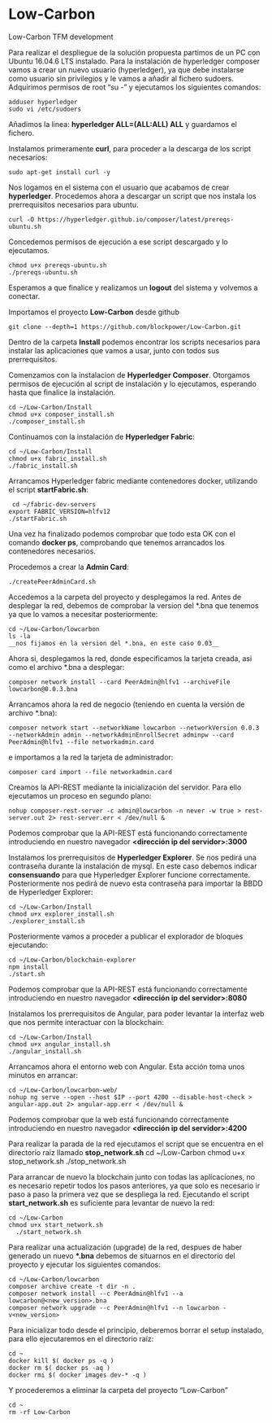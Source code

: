 # Low-Carbon #
Low-Carbon TFM development

Para realizar el despliegue de la solución propuesta partimos de un PC con Ubuntu 16.04.6 LTS instalado.
Para la instalación de hyperledger composer vamos a crear un nuevo usuario (hyperledger), ya que debe instalarse como usuario sin privilegios y le vamos a añadir al fichero sudoers. Adquirimos permisos de root “su -” y ejecutamos los siguientes comandos:

    adduser hyperledger
    sudo vi /etc/sudoers

Añadimos la linea: **hyperledger   ALL=(ALL:ALL) ALL** y guardamos el fichero.

Instalamos primeramente **curl**, para proceder a la descarga de los script necesarios:

    sudo apt-get install curl -y
  
Nos logamos en el sistema con el usuario que acabamos de crear __hyperledger__. Procedemos ahora a descargar un script que nos instala los prerrequisitos necesarios para ubuntu.

    curl -O https://hyperledger.github.io/composer/latest/prereqs-ubuntu.sh 

Concedemos permisos de ejecución a ese script descargado y lo ejecutamos.

    chmod u+x prereqs-ubuntu.sh 
    ./prereqs-ubuntu.sh 

Esperamos a que finalice y realizamos un __logout__ del sistema y volvemos a conectar.

Importamos el proyecto **Low-Carbon** desde github

    git clone --depth=1 https://github.com/blockpower/Low-Carbon.git

Dentro de la carpeta __Install__ podemos encontrar los scripts necesarios para instalar las aplicaciones que vamos a usar, junto con todos sus prerrequisitos. 



Comenzamos con la instalacion de **Hyperledger Composer**. Otorgamos permisos de ejecución al script de instalación  y lo ejecutamos, esperando hasta que finalice la instalación.

    cd ~/Low-Carbon/Install
    chmod u+x composer_install.sh
    ./composer_install.sh

Continuamos con la instalación de **Hyperledger Fabric**:

    cd ~/Low-Carbon/Install
    chmod u+x fabric_install.sh
    ./fabric_install.sh 

Arrancamos Hyperledger fabric mediante contenedores docker, utilizando el script __startFabric.sh__:

     cd ~/fabric-dev-servers 
    export FABRIC_VERSION=hlfv12 
    ./startFabric.sh 
 
Una vez ha finalizado podemos comprobar que todo esta OK con el comando __docker ps__, comprobando que tenemos arrancados los contenedores necesarios.

Procedemos a crear la __Admin Card__:

    ./createPeerAdminCard.sh
 
Accedemos a la carpeta del proyecto y desplegamos la red. Antes de desplegar la red, debemos de comprobar la version del *.bna que tenemos ya que lo vamos a necesitar posteriormente:

    cd ~/Low-Carbon/lowcarbon
    ls -la
    __nos fijamos en la version del *.bna, en este caso 0.03__

Ahora si, desplegamos la red, donde especificamos la tarjeta creada, asi como el archivo *.bna a desplegar:

    composer network install --card PeerAdmin@hlfv1 --archiveFile lowcarbon@0.0.3.bna

Arrancamos ahora la red de negocio (teniendo en cuenta la versión de archivo *.bna):

    composer network start --networkName lowcarbon --networkVersion 0.0.3 --networkAdmin admin --networkAdminEnrollSecret adminpw --card PeerAdmin@hlfv1 --file networkadmin.card

e importamos a la red la tarjeta de administrador:

    composer card import --file networkadmin.card

Creamos la API-REST mediante la inicialización del servidor. Para ello ejecutamos un proceso en segundo plano:

    nohup composer-rest-server -c admin@lowcarbon -n never -w true > rest-server.out 2> rest-server.err < /dev/null &

Podemos comprobar que la API-REST está funcionando correctamente introduciendo en nuestro navegador 
__<dirección ip del servidor>:3000__
 


Instalamos los prerrequisitos de **Hyperledger Explorer**. Se nos pedirá una contraseña durante la instalación de mysql. En este caso debemos indicar __consensuando__ para que Hyperledger Explorer funcione correctamente. Posteriormente nos pedirá de nuevo esta contraseña para importar la BBDD de Hyperledger Explorer:

    cd ~/Low-Carbon/Install
    chmod u+x explorer_install.sh
    ./explorer_install.sh 
 
Posteriormente vamos a proceder a publicar el explorador de bloques ejecutando:

    cd ~/Low-Carbon/blockchain-explorer
    npm install
    ./start.sh
    
Podemos comprobar que la API-REST está funcionando correctamente introduciendo en nuestro navegador 
__<dirección ip del servidor>:8080__


Instalamos los prerrequisitos de Angular, para poder levantar la interfaz web que nos permite interactuar con la blockchain:

    cd ~/Low-Carbon/Install
    chmod u+x angular_install.sh
    ./angular_install.sh 
 
Arrancamos ahora el entorno web con Angular. Esta acción toma unos minutos en arrancar:

    cd ~/Low-Carbon/lowcarbon-web/
    nohup ng serve --open --host $IP --port 4200 --disable-host-check > angular-app.out 2> angular-app.err < /dev/null &

Podemos comprobar que la web está funcionando correctamente introduciendo en nuestro navegador 
__<dirección ip del servidor>:4200__


Para realizar la parada de la red ejecutamos el script que se encuentra en el directorio raiz llamado __stop_network.sh__
    cd ~/Low-Carbon
    chmod u+x stop_network.sh
	  ./stop_network.sh
    


Para arrancar de nuevo la blockchain junto con todas las aplicaciones, no es necesario repetir todos los pasos anteriores, ya que solo es necesario ir paso a paso la primera vez que se despliega la red. Ejecutando el script __start_network.sh__ es suficiente para levantar de nuevo la red: 

    cd ~/Low-Carbon
    chmod u+x start_network.sh
	  ./start_network.sh



Para realizar una actualización (upgrade) de la red, despues de haber generado un nuevo __*.bna__ debemos de situarnos en el directorio del proyecto y ejecutar los siguientes comandos:

    cd ~/Low-Carbon/lowcarbon
    composer archive create -t dir -n .
    composer network install --c PeerAdmin@hlfv1 --a lowcarbon@<new_version>.bna
    composer network upgrade --c PeerAdmin@hlfv1 --n lowcarbon -v<new_version>
    
    
Para inicializar todo desde el principio, deberemos borrar el setup instalado, para ello ejecutaremos en el directorio raíz:
 
    cd ~
    docker kill $( docker ps -q )
    docker rm $( docker ps -aq )
    docker rmi $( docker images dev-* -q )
  
Y procederemos a eliminar la carpeta del proyecto “Low-Carbon”

    cd ~
    rm -rf Low-Carbon
